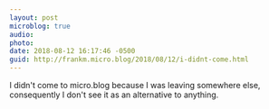 ```yaml
---
layout: post
microblog: true
audio: 
photo: 
date: 2018-08-12 16:17:46 -0500
guid: http://frankm.micro.blog/2018/08/12/i-didnt-come.html
---
```

I didn't come to micro.blog because I was leaving somewhere else, consequently I don't see it as an alternative to anything. 
